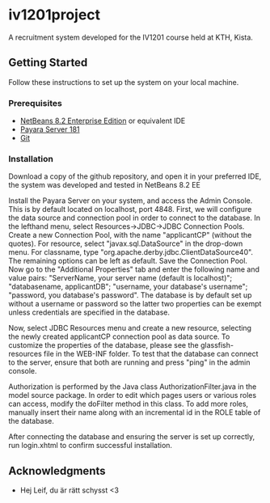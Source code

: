 # iv1201project

A recruitment system developed for the IV1201 course held at KTH, Kista.

## Getting Started
Follow these instructions to set up the system on your local machine.

### Prerequisites
* [NetBeans 8.2 Enterprise Edition](https://netbeans.org/downloads/) or equivalent IDE
* [Payara Server 181](https://www.payara.fish/downloads)
* [Git](https://git-scm.com/downloads)


### Installation
Download a copy of the github repository, and open it in your preferred IDE,
the system was developed and tested in NetBeans 8.2 EE

Install the Payara Server on your system, and access the Admin Console. This is by default located on localhost, port 4848.
First, we will configure the data source and connection pool in order to connect to the database.
In the lefthand menu, select Resources->JDBC->JDBC Connection Pools. Create a new Connection Pool, with the name "applicantCP" (without the quotes). For resource, select "javax.sql.DataSource" in the drop-down menu. For classname, type "org.apache.derby.jdbc.ClientDataSource40". The remaining options can be left as default. Save the Connection Pool. Now go to the "Additional Properties" tab and enter the following name and value pairs: "ServerName, your server name (default is localhost)"; "databasename, applicantDB"; "username, your database's username"; "password, you database's password". The database is by default set up without a username or password so the latter two properties can be exempt unless credentials are specified in the database.

Now, select JDBC Resources menu and create a new resource, selecting the newly created applicantCP connection pool as data source.
To customize the properties of the database, please see the glassfish-resources file in the WEB-INF folder. To test that the database can connect to the server, ensure that both are running and press "ping" in the admin console.

Authorization is performed by the Java class AuthorizationFilter.java in the model source package. In order to edit which pages users or various roles can access, modify the doFilter method in this class. To add more roles, manually insert their name along with an incremental id in the ROLE table of the database.

After connecting the database and ensuring the server is set up correctly, 
run login.xhtml to confirm successful installation.

## Acknowledgments
* Hej Leif, du är rätt schysst <3
